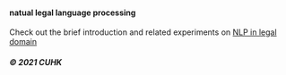 
#### natual legal language processing   

Check out the brief introduction and related experiments on [NLP in legal domain](https://github.com/muyun/dev.nllp/blob/master/docs/nllp-20210618.pdf) 
     
#####  &copy; 2021 CUHK 
